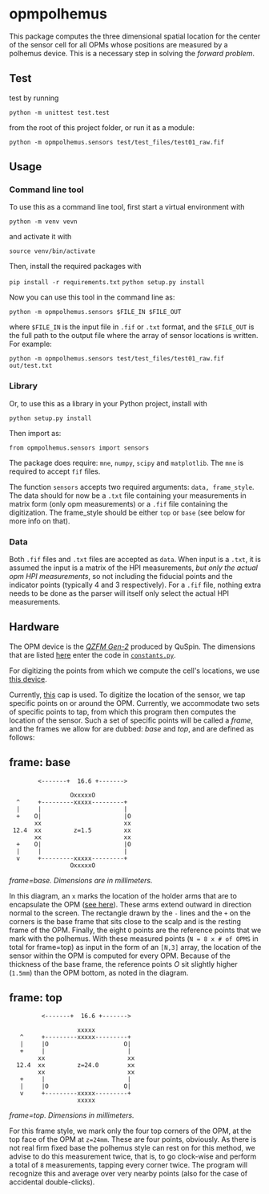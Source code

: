 # opmpolhemus

This package computes the three dimensional spatial location for the center of
the sensor cell for all OPMs whose positions are measured by a polhemus device.
This is a necessary step in solving the *forward problem*.

## Test

test by running 

`python -m unittest test.test` 

from the root of this project
folder, or run it as a module: 

`python -m opmpolhemus.sensors test/test_files/test01_raw.fif`

## Usage

### Command line tool
To use this as a command line tool, first start a virtual environment with

`python -m venv vevn`

and activate it with

`source venv/bin/activate`

Then, install the required packages with

`pip install -r requirements.txt`
`python setup.py install`

Now you can use this tool in the command line as:

`python -m opmpolhemus.sensors $FILE_IN $FILE_OUT`

where `$FILE_IN` is the input file in `.fif` or `.txt` format, and the
`$FILE_OUT` is the full path to the output file where the array of sensor
locations is written. For example:

`python -m opmpolhemus.sensors test/test_files/test01_raw.fif out/test.txt`

### Library
Or, to use this as a library in your Python project, install with

`python setup.py install`

Then import as:

`from opmpolhemus.sensors import sensors`

The package does require: `mne`, `numpy`, `scipy` and `matplotlib`. The `mne` is required to accept `fif` files.

The function `sensors` accepts two required arguments: `data,
frame_style`. The data should for now be a `.txt` file containing your
measurements in matrix form (only opm measurements) or a `.fif` file containing the
digitization. The frame_style should be either `top` or `base`
(see below for more info on that).


### Data

Both `.fif` files and `.txt` files are accepted as `data`. When input is a
`.txt`, it is assumed the input is a matrix of the HPI measurements, *but only
the actual opm HPI measurements*, so not including the fiducial points and the
indicator points (typically 4 and 3 respectively). For a `.fif` file, nothing
extra needs to be done as the parser will itself only select the actual HPI
measurements.

## Hardware

The OPM device is the 
*[QZFM Gen-2](https://quspin.com/products-qzfm/)* produced by QuSpin. The
dimensions that are listed
[here](http://quspin.com/wp-content/uploads/2016/08/Gen-2.jpg) enter the code in
[`constants.py`](https://github.com/paulmoonshine/opmpolhemus/blob/master/opmpolhemus/constants.py).

For digitizing the points from which we compute the cell's locations, we
use [this
device](https://polhemus.com/scanning-digitizing/digitizing-products/).

Currently, [this](https://quspin.com/experimental-meg-cap/) cap is used. To
digitize the location of the sensor, we tap specific points on or around the OPM. Currently, we accommodate two sets of
specific points to tap, from which this program then computes the location of
the sensor. Such a set of specific points will be called a *frame*, and the
frames we allow for are dubbed: *base* and *top*, and are defined as follows:

## frame: base
```
        <-------+  16.6 +------->

                 OxxxxxO
  ^     +---------xxxxx---------+
  |     |                       |
  +    O|                       |O
       xx                       xx
 12.4  xx         z=1.5         xx
       xx                       xx
  +    O|                       |O
  |     |                       |
  v     +---------xxxxx---------+
                 OxxxxxO
```
*frame=base. Dimensions are in millimeters.*

In this diagram, an `x` marks the location of the holder arms that are to
encapsulate the OPM 
([see here](https://quspin.com/wp-content/uploads/2019/05/Holder-with-base-280x300.png)).
These arms extend outward in direction normal to the screen.
The rectangle drawn by the `-` lines and the `+` on the corners is the base
frame that sits close to the scalp and is the resting frame of the OPM. Finally,
the eight `O` points are the reference points that we mark with the polhemus.
With these measured points (`N = 8 x # of OPMS` in total for frame=top) as input in the form of an
`[N,3]` array, the location of the sensor within the OPM is computed for every
OPM. Because of the thickness of the base frame, the reference points *O* sit
slightly higher (`1.5mm`) than the OPM bottom, as noted in the diagram.

## frame: top
```
         <-------+  16.6 +------->

                   xxxxx
   ^     +---------xxxxx---------+
   |     |O                     O|
   +     |                       |
        xx                       xx
  12.4  xx         z=24.0        xx
        xx                       xx
   +     |                       |
   |     |O                     O|
   v     +---------xxxxx---------+
                   xxxxx
```
*frame=top. Dimensions in millimeters.*

For this frame style, we mark only the four top corners of the OPM, at the top
face of the OPM at `z=24mm`. These are four points, obviously. As there is not
real firm fixed base the polhemus style can rest on for this method, we advise
to do this measurement twice, that is, to go clock-wise and perform a total of
`8` measurements, tapping every corner twice. The program will recognize this
and average over very nearby points (also for the case of accidental
double-clicks).
